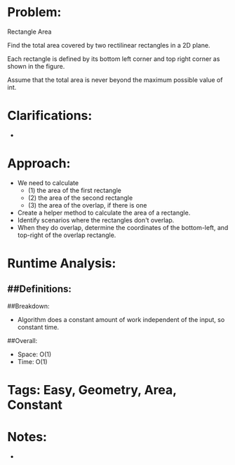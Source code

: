 # Problem:
  Rectangle Area
  
  Find the total area covered by two rectilinear rectangles in a 2D plane.

  Each rectangle is defined by its bottom left corner and top right corner as shown in the figure.

  Assume that the total area is never beyond the maximum possible value of int.
  
# Clarifications:
  - 

# Approach:
  - We need to calculate
    - (1) the area of the first rectangle
    - (2) the area of the second rectangle
    - (3) the area of the overlap, if there is one
  - Create a helper method to calculate the area of a rectangle.
  - Identify scenarios where the rectangles don't overlap.
  - When they do overlap, determine the coordinates of the bottom-left, and top-right of the overlap rectangle.

# Runtime Analysis:
##Definitions:
  - 

##Breakdown:
  - Algorithm does a constant amount of work independent of the input, so constant time.

##Overall:
  - Space: O(1)
  - Time: O(1)

# Tags: Easy, Geometry, Area, Constant

# Notes:
  - 